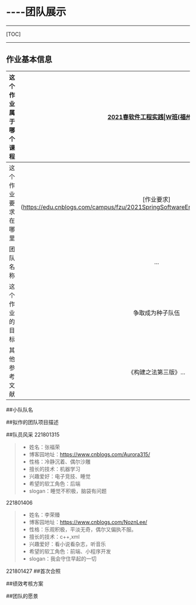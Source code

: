 # ----团队展示
---
[TOC]

---
## 作业基本信息
|这个作业属于哪个课程|[2021春软件工程实践\|W班(福州大学)](https://edu.cnblogs.com/campus/fzu/2021SpringSoftwareEngineeringPractice)|
|:---:|:---:|
|这个作业要求在哪里|[作业要求](https://edu.cnblogs.com/campus/fzu/2021SpringSoftwareEngineeringPractice/homework/11848|
|团队名称|...|
|这个作业的目标|争取成为种子队伍|
|其他参考文献|《构建之法第三版》...|
##小队队名

##拟作的团队项目描述

##队员风采
221801315
>* 姓名：张福荣
>* 博客园地址：https://www.cnblogs.com/Aurora315/
>* 性格：冷静沉着、偶尔沙雕
>* 擅长的技术：机器学习
>* 兴趣爱好：电子竞技、睡觉
>* 希望的软工角色：后端
>* slogan：睡觉不积极，脑袋有问题

221801406
>* 姓名：李荣臻
>* 博客园地址：https://www.cnblogs.com/NoznLee/
>* 性格：乐观积极，平淡无奇，偶尔又偏执不服。
>* 擅长的技术：c++,xml
>* 兴趣爱好：看小说看杂志，听音乐
>* 希望的软工角色：前端、小程序开发
>* slogan：我会守住早起的一切

221801427
##首次合照

##绩效考核方案

##团队的愿景




